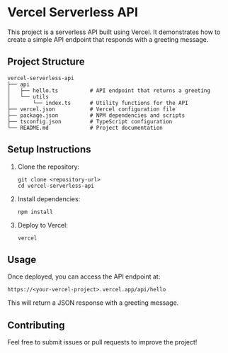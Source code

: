# Vercel Serverless API

This project is a serverless API built using Vercel. It demonstrates how to create a simple API endpoint that responds with a greeting message.

## Project Structure

```
vercel-serverless-api
├── api
│   ├── hello.ts          # API endpoint that returns a greeting
│   └── utils
│       └── index.ts      # Utility functions for the API
├── vercel.json           # Vercel configuration file
├── package.json          # NPM dependencies and scripts
├── tsconfig.json         # TypeScript configuration
└── README.md             # Project documentation
```

## Setup Instructions

1. Clone the repository:
   ```
   git clone <repository-url>
   cd vercel-serverless-api
   ```

2. Install dependencies:
   ```
   npm install
   ```

3. Deploy to Vercel:
   ```
   vercel
   ```

## Usage

Once deployed, you can access the API endpoint at:
```
https://<your-vercel-project>.vercel.app/api/hello
```

This will return a JSON response with a greeting message.

## Contributing

Feel free to submit issues or pull requests to improve the project!